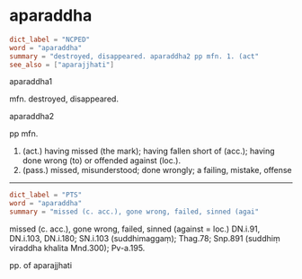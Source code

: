 # aparaddha

``` toml
dict_label = "NCPED"
word = "aparaddha"
summary = "destroyed, disappeared. aparaddha2 pp mfn. 1. (act"
see_also = ["aparajjhati"]
```

aparaddha1

mfn. destroyed, disappeared.

aparaddha2

pp mfn.

1. (act.) having missed (the mark); having fallen short of (acc.); having done wrong (to) or offended against (loc.).
2. (pass.) missed, misunderstood; done wrongly; a failing, mistake, offense

--------------------

``` toml
dict_label = "PTS"
word = "aparaddha"
summary = "missed (c. acc.), gone wrong, failed, sinned (agai"
```

missed (c. acc.), gone wrong, failed, sinned (against = loc.) DN.i.91, DN.i.103, DN.i.180; SN.i.103 (suddhimaggaṃ); Thag.78; Snp.891 (suddhiṃ viraddha khalita Mnd.300); Pv\-a.195.

pp. of aparajjhati

